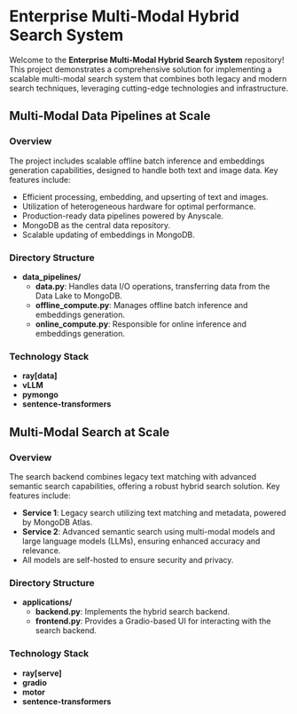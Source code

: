 # Enterprise Multi-Modal Hybrid Search System

Welcome to the **Enterprise Multi-Modal Hybrid Search System** repository! This project demonstrates a comprehensive solution for implementing a scalable multi-modal search system that combines both legacy and modern search techniques, leveraging cutting-edge technologies and infrastructure.

## Multi-Modal Data Pipelines at Scale

### Overview
The project includes scalable offline batch inference and embeddings generation capabilities, designed to handle both text and image data. Key features include:
- Efficient processing, embedding, and upserting of text and images.
- Utilization of heterogeneous hardware for optimal performance.
- Production-ready data pipelines powered by Anyscale.
- MongoDB as the central data repository.
- Scalable updating of embeddings in MongoDB.

### Directory Structure
- **data_pipelines/** 
  - **data.py**: Handles data I/O operations, transferring data from the Data Lake to MongoDB.
  - **offline_compute.py**: Manages offline batch inference and embeddings generation.
  - **online_compute.py**: Responsible for online inference and embeddings generation.

### Technology Stack
- **ray[data]**
- **vLLM**
- **pymongo**
- **sentence-transformers**

## Multi-Modal Search at Scale

### Overview
The search backend combines legacy text matching with advanced semantic search capabilities, offering a robust hybrid search solution. Key features include:
- **Service 1**: Legacy search utilizing text matching and metadata, powered by MongoDB Atlas.
- **Service 2**: Advanced semantic search using multi-modal models and large language models (LLMs), ensuring enhanced accuracy and relevance.
- All models are self-hosted to ensure security and privacy.

### Directory Structure
- **applications/** 
  - **backend.py**: Implements the hybrid search backend.
  - **frontend.py**: Provides a Gradio-based UI for interacting with the search backend.

### Technology Stack
- **ray[serve]**
- **gradio**
- **motor**
- **sentence-transformers**






